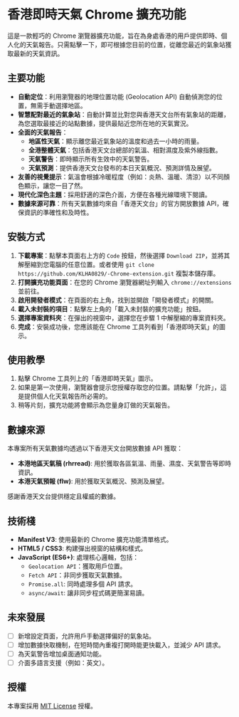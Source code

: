 # 香港即時天氣 Chrome 擴充功能

這是一款輕巧的 Chrome 瀏覽器擴充功能，旨在為身處香港的用戶提供即時、個人化的天氣報告。只需點擊一下，即可根據您目前的位置，從離您最近的氣象站獲取最新的天氣資訊。

## 主要功能

*   **自動定位**：利用瀏覽器的地理位置功能 (Geolocation API) 自動偵測您的位置，無需手動選擇地區。
*   **智慧配對最近的氣象站**：自動計算並比對您與香港天文台所有氣象站的距離，為您選取最接近的站點數據，提供最貼近您所在地的天氣實況。
*   **全面的天氣報告**：
    *   **地區性天氣**：顯示離您最近氣象站的溫度和過去一小時的雨量。
    *   **全港整體天氣**：包括香港天文台總部的氣溫、相對濕度及紫外線指數。
    *   **天氣警告**：即時顯示所有生效中的天氣警告。
    *   **天氣預測**：提供香港天文台發布的本日天氣概況、預測詳情及展望。
*   **友善的視覺提示**：氣溫會根據冷暖程度（例如：炎熱、溫暖、清涼）以不同顏色顯示，讓您一目了然。
*   **現代化深色主題**：採用舒適的深色介面，方便在各種光線環境下閱讀。
*   **數據來源可靠**：所有天氣數據均來自「香港天文台」的官方開放數據 API，確保資訊的準確性和及時性。

## 安裝方式
1.  **下載專案**：點擊本頁面右上方的 `Code` 按鈕，然後選擇 `Download ZIP`，並將其解壓縮到您電腦的任意位置。或者使用 `git clone https://github.com/KLHA0829/-Chrome-extension.git` 複製本儲存庫。
2.  **打開擴充功能頁面**：在您的 Chrome 瀏覽器網址列輸入 `chrome://extensions` 並前往。
3.  **啟用開發者模式**：在頁面的右上角，找到並開啟「開發者模式」的開關。
4.  **載入未封裝的項目**：點擊左上角的「載入未封裝的擴充功能」按鈕。
5.  **選擇專案資料夾**：在彈出的視窗中，選擇您在步驟 1 中解壓縮的專案資料夾。
6.  **完成**：安裝成功後，您應該能在 Chrome 工具列看到「香港即時天氣」的圖示。

## 使用教學

1.  點擊 Chrome 工具列上的「香港即時天氣」圖示。
2.  如果是第一次使用，瀏覽器會提示您授權存取您的位置。請點擊「允許」，這是提供個人化天氣報告所必需的。
3.  稍等片刻，擴充功能將會顯示為您量身訂做的天氣報告。

## 數據來源

本專案所有天氣數據均透過以下香港天文台開放數據 API 獲取：

*   **本港地區天氣稿 (rhrread)**: 用於獲取各區氣溫、雨量、濕度、天氣警告等即時資訊。
*   **本港天氣預報 (flw)**: 用於獲取天氣概況、預測及展望。

感謝香港天文台提供穩定且權威的數據。

## 技術棧

*   **Manifest V3**: 使用最新的 Chrome 擴充功能清單格式。
*   **HTML5 / CSS3**: 构建彈出視窗的結構和樣式。
*   **JavaScript (ES6+)**: 處理核心邏輯，包括：
    *   `Geolocation API`：獲取用戶位置。
    *   `Fetch API`：非同步獲取天氣數據。
    *   `Promise.all`: 同時處理多個 API 請求。
    *   `async/await`: 讓非同步程式碼更簡潔易讀。

## 未來發展

*   [ ] 新增設定頁面，允許用戶手動選擇偏好的氣象站。
*   [ ] 增加數據快取機制，在短時間內重複打開時能更快載入，並減少 API 請求。
*   [ ] 為天氣警告增加桌面通知功能。
*   [ ] 介面多語言支援（例如：英文）。

## 授權

本專案採用 [MIT License](LICENSE) 授權。
